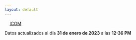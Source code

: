 ```yaml
---
layout: default
---
```

<a href="planes/ICOM/" style="padding: 1rem;">ICOM</a>
<p class_="text-center text-muted">Datos actualizados al día <b>31 de enero de 2023</b> a las <b>12:36 PM</b></p>
